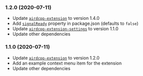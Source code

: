 ### 1.2.0 (2020-07-11)

- Update [`airdcpp-extension`](https://github.com/airdcpp-web/airdcpp-extension-js/) to version 1.4.0
- Add [`signalReady`](https://github.com/airdcpp-web/airdcpp-extensions/blob/master/README.md#signalready) property in package.json (defaults to `false`)
- Update [`airdcpp-extension-settings`](https://github.com/airdcpp-web/airdcpp-extension-settings-js/) to version 1.1.0
- Update other dependencies

### 1.1.0 (2020-07-11)

- Update [`airdcpp-extension`](https://github.com/airdcpp-web/airdcpp-extension-js/) to version 1.2.0
- Add an example context menu item for the extension
- Update other dependencies